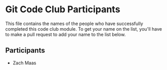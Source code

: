 # Git Code Club Participants

This file contains the names of the people who have successfully completed this
code club module. To get your name on the list, you'll have to make a pull
request to add your name to the list below.

## Participants

- Zach Maas
